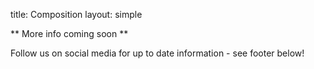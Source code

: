 title: Composition
layout: simple

** More info coming soon **

Follow us on social media for up to date information - see footer below!

<!--

First off, a warning: all of the following numbers are approximate and may change – we don't know the future, and we may have to adjust to changed circumstances in a number of ways.

PyCon Portugal has three conference days reserved for talks (followed by two days of sprints with tutorials on the side). Past experience shows that more than 10 talks per day (plus room for lightning talks) is a bit much, so we're looking at about 27 talk slots we can distribute among submissions. Of these 27:

* 3 will go to **keynote** speakers selected by us. We're very much open to suggestions, so contact us if there is anybody you'd like to see or hear as a keynote speaker!

* 4 **project presentations**. These talks show ways and areas in which Python may be used.

* 3 **community talks**. These are meant to show the struggles we face as a community, and as individuals. They can include talks on personal growth, or demonstrate problems that are still waiting to be resolved.

* 15 talks about **Python and working with Python**:

    - 6 talks **accessible to beginners**, focussing on concepts, introductions, guides, and other material most useful to those new to Python, having used Python for about a year or less. Includes common workflows (like debugging and testing) and introductions to tools integrated with Python.

    - 6 more **advanced talks**, explaining concepts or implementation details in depth, for people who have used Python for more than a year. Includes uncommon workflows, and improvements on testing and debugging workflows.

    - 3 talks at a **very advanced level** on implementation details and planned features. We also hope to offer a bit of the Python Under The Hood spirit here.

* 2 talks focusing on languages or frameworks that are **not Python**.

If your talk idea does not match any of these categories, or matches more than one – don't worry! This is not a strict list that every submission needs to fit in, it is just meant as a guide for attendees, submitters, and reviewers alike.

-->
